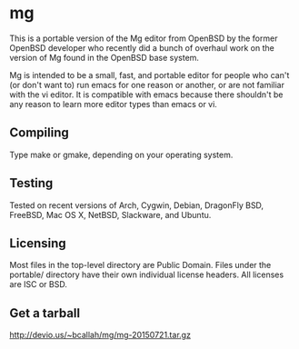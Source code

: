 mg
==
This is a portable version of the Mg editor from OpenBSD by the former
OpenBSD developer who recently did a bunch of overhaul work on the
version of Mg found in the OpenBSD base system.

Mg is intended to be a small, fast, and portable editor for people who
can't (or don't want to) run emacs for one reason or another, or are not
familiar with the vi editor.  It is compatible with emacs because there
shouldn't be any reason to learn more editor types than emacs or vi.

Compiling
---------
Type make or gmake, depending on your operating system.

Testing
-------
Tested on recent versions of Arch, Cygwin, Debian, DragonFly BSD, FreeBSD,
Mac OS X, NetBSD, Slackware, and Ubuntu.

Licensing
---------
Most files in the top-level directory are Public Domain. Files under the
portable/ directory have their own individual license headers.
All licenses are ISC or BSD.

Get a tarball
-------------
http://devio.us/~bcallah/mg/mg-20150721.tar.gz
